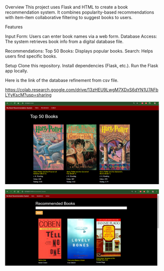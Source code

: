Overview
This project uses Flask and HTML to create a book recommendation system. It combines popularity-based recommendations with item-item collaborative filtering to suggest books to users.

Features

Input Form: Users can enter book names via a web form.
Database Access: The system retrieves book info from a digital database file.

Recommendations:
Top 50 Books: Displays popular books.
Search: Helps users find specific books.

Setup
Clone this repository.
Install dependencies (Flask, etc.).
Run the Flask app locally.


Here is the link of the database refinement from csv file.

https://colab.research.google.com/drive/13zHEU9LwgM7XDxS6dYN1U7AFbLYyKscM?usp=sharing



![HomePage](image.png)

![Recommendation Page](image-1.png)

